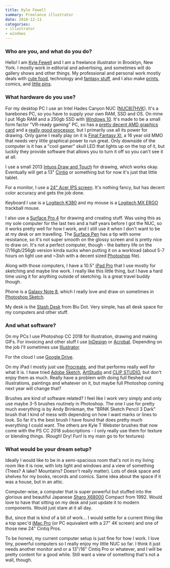 ```yaml
---
title: Kyle Fewell
summary: Freelance illustrator 
date: 2018-12-11
categories:
- illustrator
- windows
---
```


### Who are you, and what do you do?

Hello! I am [Kyle Fewell](https://www.kyle-fewell.com/ "Kyle's website.") and I am a freelance illustrator in Brooklyn, New York. I mostly work in editorial and advertising, and sometimes will do gallery shows and other things. My professional and personal work mostly deals with [cute food](https://www.kyle-fewell.com/food-bbs/ "Kyle's cute food artwork."), technology and [fantasy stuff](https://www.kyle-fewell.com/adventuring/ "Kyle's adventuring artwork."), and I also make [prints](https://www.inprnt.com/gallery/kfewell/ "Kyle's artwork prints on INPRNT."), comics, and [little pins](https://kylefewell.bigcartel.com/ "Kyle's online store."). 

### What hardware do you use?

For my desktop PC I use an Intel Hades Canyon NUC ([NUC8I7HVK][]). It's a barebones PC, so you have to supply your own RAM, SSD and OS. On mine I put 16gb RAM and a 250gb SSD with [Windows 10][windows-10]. It's made to be a small form factor "VR-ready gaming" PC, so has a [pretty decent AMD graphics card][radeon-rx-vega-m-gh] and a [really good processor][core-i7-8809g], but I primarily use all its power for drawing. Only game I really play on it is [Final Fantasy XI][final-fantasy-xi], a 16 year old MMO that needs very little graphical power to run great. Only downside of the computer is it has a "cool gamer" skull LED that lights up on the top of it, but luckily they provide software that allows you to turn it off so you can't see it at all. 

I use a small 2013 [Intuos Draw and Touch][intuos] for drawing, which works okay. Eventually will get a 13" [Cintiq][] or something but for now it's just that little tablet. 

For a monitor, I use a [24" Acer IPS screen][h236hl]. It's nothing fancy, but has decent color accuracy and gets the job done. 

Keyboard I use is a [Logitech K380][k380] and my mouse is a [Logitech MX ERGO][mx-ergo] trackball mouse. 

I also use a [Surface Pro 4][surface-pro-4] for drawing and creating stuff. Was using this as my sole computer for the last two and a half years before I got the NUC, so it works pretty well for how I work, and I still use it when I don't want to be at my desk or am travelling. The [Surface Pen][surface-pen] has a tip with some resistance, so it's not super smooth on the glossy screen and is pretty nice to draw on. It's not a perfect computer, though - the battery life on the i7/16gb/256gb version kinda sucks when putting it on a workload (about 5-7 hours on light use and ~3ish with a decent sized [Photoshop][] file).

Along with those computers, I have a 10.5" [iPad Pro][ipad-pro] that I use mostly for sketching and maybe line work. I really like this little thing, but I have a hard time using it for anything outside of sketching. Is a great travel buddy though.

Phone is a [Galaxy Note 8][galaxy-note-8], which I really love and draw on sometimes in [Photoshop Sketch][photoshop-sketch-android].

My desk is the [Stash Desk][stash-desk] from Blu Dot. Very simple, has all desk space for my computers and other stuff.

### And what software?

On my PCs I use Photoshop CC 2018 for illustration, drawing and making GIFs. For invoicing and other stuff I use [InDesign][] or [Acrobat][]. Depending on the job I'll sometimes use [Illustrator][].

For the cloud I use [Google Drive][google-drive].

On my iPad I mostly just use [Procreate][procreate-ios], and that performs really well for what it is. I have tried [Adobe Sketch][photoshop-sketch-ios], [ArtStudio][artstudio-ios] and [CLIP STUDIO][clip-studio-paint], but don't enjoy them as much. Really have a problem with doing full fleshed out illustrations, paintings and whatever on it, but maybe full Photoshop coming next year will change that?

Brushes are kind of software related? I feel like I work very simply and only use maybe 3-5 brushes routinely in Photoshop. The one I use for pretty much everything is by Andy Brinkman, the "BRNK Sketch Pencil 3 Dark" brush that I kind of mess with depending on how I want marks or lines to look. So far it's the best brush I have found that does pretty much everything I could want. The others are Kyle T Webster brushes that now come with the PS CC 2018 subscriptions -  I only really use them for texture or blending things. (Rough! Dry! Fun! Is my main go to for textures)

### What would be your dream setup?

Ideally I would like to be in a semi-spacious room that's not in my living room like it is now, with lots light and windows and a view of something (Trees? A lake? Mountains? Doesn't really matter). Lots of desk space and shelves for my books, records and comics. Same idea about the space if it was a house, but in an attic.

Computer-wise, a computer that is super powerful but stuffed into the glorious and beautiful Japanese [Sharp X68000][x68000] Compact from 1992. Would love to have that sitting on my desk and just update it to modern components. Would just stare at it all day.

But, since that is kind of a bit of work... I would settle for a current thing like a top spec'd [iMac Pro][imac-pro] (or PC equivalent with a 27" 4K screen) and one of those new 24" Cintiq Pros.

To be honest, my current computer setup is just fine for how I work. I love tiny, powerful computers so I really enjoy my little NUC so far. I think it just needs another monitor and or a 13"/16" Cintiq Pro or whatever, and I will be pretty content for a good while. Still want a view of something that's not a wall, though.

[acrobat]: https://acrobat.adobe.com/us/en/acrobat.html "Software for creating and editing PDF documents."
[artstudio-ios]: https://itunes.apple.com/us/app/artstudio-draw-and-paint/id354818333 "A drawing and photo editing app."
[cintiq]: https://www.wacom.com/en/us/cintiq "A computer screen you can draw on."
[clip-studio-paint]: http://www.clipstudio.net/en "A drawing program aimed at manga artists."
[core-i7-8809g]: https://www.intel.com/content/www/us/en/products/processors/core/i7-processors/i7-8809g.html "A computer processor."
[final-fantasy-xi]: https://en.wikipedia.org/wiki/Final_Fantasy_XI "An MMO game."
[galaxy-note-8]: https://en.wikipedia.org/wiki/Samsung_Galaxy_Note_8 "A 6.3 inch Android phone."
[google-drive]: https://drive.google.com/ "A cloud storage service."
[h236hl]: http://web.archive.org/web/20190506110716/https://www.cnet.com/products/acer-h236hl-bid-led-monitor-full-hd-1080p-23/ "A 23 inch LED monitor."
[illustrator]: https://www.adobe.com/products/illustrator.html "A vector graphics editor."
[imac-pro]: https://en.wikipedia.org/wiki/IMac_Pro "An all-in-one workstation."
[indesign]: https://www.adobe.com/products/indesign.html "A desktop/web publishing application."
[intuos]: https://www.wacom.com/en-us/products/pen-tablets/intuos "A pen tablet."
[ipad-pro]: https://en.wikipedia.org/wiki/IPad_Pro "An iOS tablet."
[k380]: https://www.logitech.com/en-us/product/multi-device-keyboard-k380 "A multi-device Bluetooth keyboard."
[mx-ergo]: https://www.logitech.com/en-us/product/mx-ergo-wireless-trackball-mouse "A wireless trackball mouse"
[nuc8i7hvk]: https://www.intel.com/content/www/us/en/products/boards-kits/nuc/kits/nuc8i7hvk.html "A small form factor computer kit."
[photoshop-sketch-android]: http://web.archive.org/web/20210705055430/https://play.google.com/store/apps/details?id=com.adobe.creativeapps.sketch "A drawing and illustration app."
[photoshop-sketch-ios]: https://itunes.apple.com/us/app/adobe-photoshop-sketch/id839085644 "A drawing and illustration app."
[photoshop]: https://www.adobe.com/products/photoshop.html "A bitmap image editor."
[procreate-ios]: https://itunes.apple.com/us/app/procreate/id425073498 "A powerful illustration app."
[radeon-rx-vega-m-gh]: https://www.intel.com/content/www/us/en/support/products/136866/graphics-drivers/graphics-for-8th-generation-intel-processors/radeon-rx-vega-m-gh-graphics.html "A integrated GPU."
[stash-desk]: https://www.bludot.com/stash-desk.html "A desk."
[surface-pen]: https://en.wikipedia.org/wiki/Surface_Pen "A stylus for Surface devices."
[surface-pro-4]: https://en.wikipedia.org/wiki/Surface_Pro_4 "A Windows tablet."
[windows-10]: https://en.wikipedia.org/wiki/Windows_10 "An operating system."
[x68000]: https://en.wikipedia.org/wiki/X68000 "A desktop computer."
